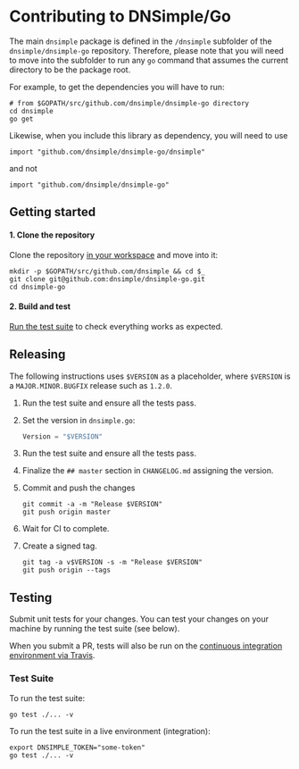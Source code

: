 # Contributing to DNSimple/Go

The main `dnsimple` package is defined in the `/dnsimple` subfolder of the `dnsimple/dnsimple-go` repository. Therefore, please note that you will need to move into the subfolder to run any `go` command that assumes the current directory to be the package root.

For example, to get the dependencies you will have to run:

```
# from $GOPATH/src/github.com/dnsimple/dnsimple-go directory
cd dnsimple
go get
```

Likewise, when you include this library as dependency, you will need to use

```
import "github.com/dnsimple/dnsimple-go/dnsimple"
```

and not

```
import "github.com/dnsimple/dnsimple-go"
```


## Getting started

#### 1. Clone the repository

Clone the repository [in your workspace](https://golang.org/doc/code.html#Organization) and move into it:

```shell
mkdir -p $GOPATH/src/github.com/dnsimple && cd $_
git clone git@github.com:dnsimple/dnsimple-go.git
cd dnsimple-go
```

#### 2. Build and test

[Run the test suite](#testing) to check everything works as expected.


## Releasing

The following instructions uses `$VERSION` as a placeholder, where `$VERSION` is a `MAJOR.MINOR.BUGFIX` release such as `1.2.0`.

1. Run the test suite and ensure all the tests pass.

1. Set the version in `dnsimple.go`:

    ```go
	Version = "$VERSION"
    ```

1. Run the test suite and ensure all the tests pass.

1. Finalize the `## master` section in `CHANGELOG.md` assigning the version.

1. Commit and push the changes

    ```shell
    git commit -a -m "Release $VERSION"
    git push origin master
    ```

1. Wait for CI to complete.

1. Create a signed tag.

    ```shell
    git tag -a v$VERSION -s -m "Release $VERSION"
    git push origin --tags
    ```


## Testing

Submit unit tests for your changes. You can test your changes on your machine by running the test suite (see below).

When you submit a PR, tests will also be run on the [continuous integration environment via Travis](https://travis-ci.org/dnsimple/dnsimple-go).

### Test Suite

To run the test suite:

```shell
go test ./... -v
```

To run the test suite in a live environment (integration):

```shell
export DNSIMPLE_TOKEN="some-token"
go test ./... -v
```
